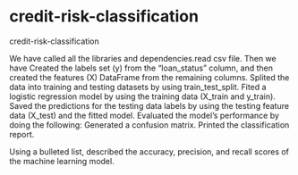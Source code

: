 # credit-risk-classification
 credit-risk-classification

We have called all the libraries and dependencies.read csv file.
Then we have Created the labels set (y) from the “loan_status” column, and then created the features (X) DataFrame from the remaining columns.
Splited the data into training and testing datasets by using train_test_split.
Fited a logistic regression model by using the training data (X_train and y_train).
Saved the predictions for the testing data labels by using the testing feature data (X_test) and the fitted model.
Evaluated the model’s performance by doing the following:
Generated a confusion matrix.
Printed the classification report.

Using a bulleted list, described the accuracy, precision, and recall scores of the machine learning model. 